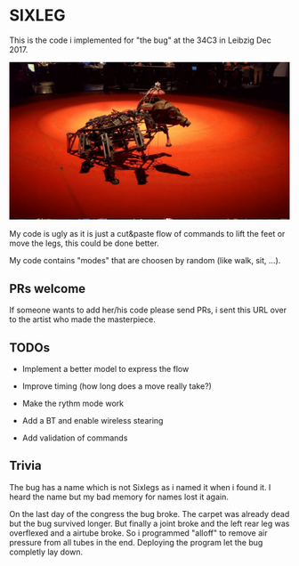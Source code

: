 SIXLEG
======

This is the code i implemented for "the bug" at the 34C3 in Leibzig Dec 2017.

[![Bug](https://github.com/emdete/Sixleg/raw/master/2017-12-27T15:34:28-2.jpg)](https://github.com/emdete/Sixleg/raw/master/2017-12-27T15:34:28.webm)

My code is ugly as it is just a cut&paste flow of commands to lift the feet or move the legs, this could be done better.

My code contains "modes" that are choosen by random (like walk, sit, ...).

PRs welcome
-----------

If someone wants to add her/his code please send PRs, i sent this URL over to the artist who made the masterpiece.

TODOs
-----

- Implement a better model to express the flow

- Improve timing (how long does a move really take?)

- Make the rythm mode work

- Add a BT and enable wireless stearing

- Add validation of commands

Trivia
------

The bug has a name which is not Sixlegs as i named it when i found it. I heard the name but my bad memory for names lost it again.

On the last day of the congress the bug broke. The carpet was already dead but the bug survived longer. But finally a joint broke and the left rear leg was overflexed and a airtube broke. So i programmed "alloff" to remove air pressure from all tubes in the end. Deploying the program let the bug completly lay down.

